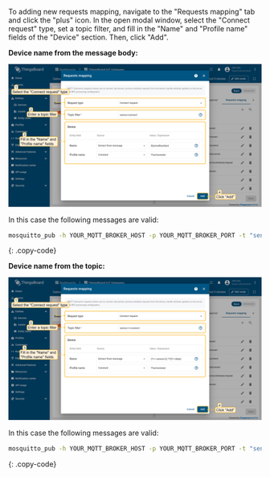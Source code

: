To adding new requests mapping, navigate to the "Requests mapping" tab and click the "plus" icon.
In the open modal window, select the "Connect request" type, set a topic filter, and fill in the "Name" and "Profile name" fields of the "Device" section. Then, click "Add".

**Device name from the message body:**

![image](/images/gateway/mqtt-connector/connect-request-1-ce.png)

In this case the following messages are valid:

```bash
mosquitto_pub -h YOUR_MQTT_BROKER_HOST -p YOUR_MQTT_BROKER_PORT -t "sensor/connect" -m '{"serialNumber":"SN-001"}'
```
{: .copy-code}

**Device name from the topic:**

![image](/images/gateway/mqtt-connector/connect-request-device-name-from-the-topic-1-ce.png)

In this case the following messages are valid:

```bash
mosquitto_pub -h YOUR_MQTT_BROKER_HOST -p YOUR_MQTT_BROKER_PORT -t "sensor/SN-001/connect" -m ''
```
{: .copy-code}
